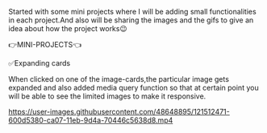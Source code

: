 Started with some mini projects where I will be adding small functionalities in each project.And also will be sharing the images and the gifs to give an idea about how the project works:wink:

:point_right:MINI-PROJECTS:point_left:

:white_check_mark:Expanding cards

When clicked on one of the image-cards,the particular image gets expanded and also added media query function so that at certain point you will be able to see the limited images to make it responsive.

https://user-images.githubusercontent.com/48648895/121512471-600d5380-ca07-11eb-9d4a-70446c5638d8.mp4


